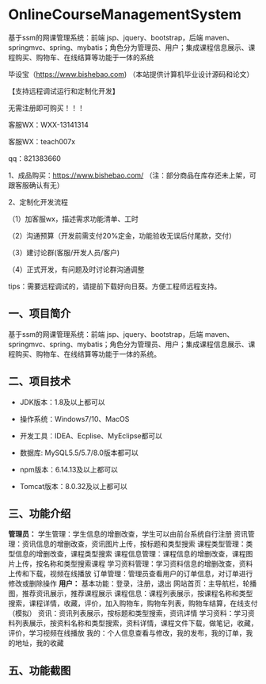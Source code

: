 # OnlineCourseManagementSystem
 基于ssm的网课管理系统：前端 jsp、jquery、bootstrap，后端 maven、springmvc、spring、mybatis；角色分为管理员、用户；集成课程信息展示、课程购买、购物车、在线结算等功能于一体的系统

毕设宝（https://www.bishebao.com) （本站提供计算机毕业设计源码和论文）

【支持远程调试运行和定制化开发】

无需注册即可购买！！！

客服WX：WXX-13141314

客服WX：teach007x

qq：821383660


1、成品购买：https://www.bishebao.com/ （注：部分商品在库存还未上架，可跟客服确认有无）

2、定制化开发流程

（1）加客服wx，描述需求功能清单、工时

（2）沟通预算（开发前需支付20%定金，功能验收无误后付尾款，交付）

（3）建讨论群(客服/开发人员/客户)

（4）正式开发，有问题及时讨论群沟通调整

tips：需要远程调试的，请提前下载好向日葵。方便工程师远程支持。
<h2>一、项目简介</h2>
基于ssm的网课管理系统：前端 jsp、jquery、bootstrap，后端 maven、springmvc、spring、mybatis；角色分为管理员、用户；集成课程信息展示、课程购买、购物车、在线结算等功能于一体的系统。
<h2>二、项目技术</h2>
<ul dir="auto">
 	<li>
<p dir="auto">JDK版本：1.8及以上都可以</p>
</li>
 	<li>
<p dir="auto">操作系统：Windows7/10、MacOS</p>
</li>
 	<li>
<p dir="auto">开发工具：IDEA、Ecplise、MyEclipse都可以</p>
</li>
 	<li>
<p dir="auto">数据库: MySQL5.5/5.7/8.0版本都可以</p>
</li>
 	<li>
<p dir="auto">npm版本：6.14.13及以上都可以</p>
</li>
 	<li>
<p dir="auto">Tomcat版本：8.0.32及以上都可以</p>
</li>
</ul>
<h2>三、功能介绍</h2>
<div class="markdown-heading" dir="auto">
<div class="markdown-heading" dir="auto">

<strong>管理员：</strong>
学生管理：学生信息的增删改查，学生可以由前台系统自行注册
资讯管理：资讯信息的增删改查，资讯图片上传，按标题和类型搜索
课程类型管理：类型信息的增删改查，课程类型搜索
课程信息管理：课程信息的增删改查，课程图片上传，按名称和类型搜索课程
学习资料管理：学习资料信息的增删改查，资料上传和下载，视频在线播放
订单管理：管理员查看用户的订单信息，对订单进行修改或删除操作
<strong>用户：</strong>
基本功能：登录，注册，退出
网站首页：主导航栏，轮播图，推荐资讯展示，推荐课程展示
课程信息：课程列表展示，按课程名称和类型搜索，课程详情，收藏，评价，加入购物车，购物车列表，购物车结算，在线支付（模拟）
资讯：资讯列表展示，按标题和类型搜索，资讯详情
学习资料：学习资料列表展示，按资料名称和类型搜索，资料详情，课程文件下载，做笔记，收藏，评价，学习视频在线播放
我的：个人信息查看与修改，我的发布，我的订单，我的地址，我的收藏

</div>
</div>
<h2>五、功能截图</h2>
<img class="aligncenter size-full wp-image" src="https://www.bishebao.com/wp-content/uploads/2024/07/计算机毕业设计-基于ssm的网课管理系统/result/image_1_1.png" alt="" />
<img class="aligncenter size-full wp-image" src="https://www.bishebao.com/wp-content/uploads/2024/07/计算机毕业设计-基于ssm的网课管理系统/result/image_2_2.png" alt="" />
<img class="aligncenter size-full wp-image" src="https://www.bishebao.com/wp-content/uploads/2024/07/计算机毕业设计-基于ssm的网课管理系统/result/image_3_3.png" alt="" />
<img class="aligncenter size-full wp-image" src="https://www.bishebao.com/wp-content/uploads/2024/07/计算机毕业设计-基于ssm的网课管理系统/result/image_4_4.png" alt="" />
<img class="aligncenter size-full wp-image" src="https://www.bishebao.com/wp-content/uploads/2024/07/计算机毕业设计-基于ssm的网课管理系统/result/image_5_5.png" alt="" />
<img class="aligncenter size-full wp-image" src="https://www.bishebao.com/wp-content/uploads/2024/07/计算机毕业设计-基于ssm的网课管理系统/result/image_6_6.png" alt="" />
<img class="aligncenter size-full wp-image" src="https://www.bishebao.com/wp-content/uploads/2024/07/计算机毕业设计-基于ssm的网课管理系统/result/image_7_7.png" alt="" />
<img class="aligncenter size-full wp-image" src="https://www.bishebao.com/wp-content/uploads/2024/07/计算机毕业设计-基于ssm的网课管理系统/result/image_8_8.png" alt="" />
<img class="aligncenter size-full wp-image" src="https://www.bishebao.com/wp-content/uploads/2024/07/计算机毕业设计-基于ssm的网课管理系统/result/image_9_9.png" alt="" />